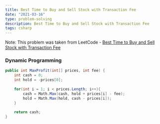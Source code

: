 ```yaml
---
title: Best Time to Buy and Sell Stock with Transaction Fee
date: "2021-03-16"
type: problem-solving
description: Best Time to Buy and Sell Stock with Transaction Fee
tags: csharp
---
```


Note: This problem was taken from LeetCode - [Best Time to Buy and Sell Stock with Transaction Fee](https://leetcode.com/problems/best-time-to-buy-and-sell-stock-with-transaction-fee/)

### Dynamic Programming

```csharp
public int MaxProfit(int[] prices, int fee) {
	int cash = 0;
	int hold = -prices[0];
	
	for(int i = 1; i < prices.Length; i++){
		cash = Math.Max(cash, hold + prices[i] - fee);
		hold = Math.Max(hold, cash - prices[i]);
	}
	
	return cash;
}
```

